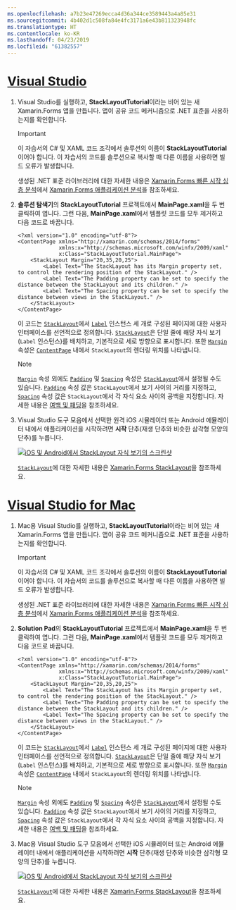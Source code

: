 ```yaml
---
ms.openlocfilehash: a7b23e47269ecca4d36a344ce3589443a4a85e31
ms.sourcegitcommit: 4b402d1c508fa84e4fc3171a6e43b811323948fc
ms.translationtype: HT
ms.contentlocale: ko-KR
ms.lasthandoff: 04/23/2019
ms.locfileid: "61382557"
---
```

# <a name="visual-studiotabvswin"></a>[Visual Studio](#tab/vswin)

1. Visual Studio를 실행하고, **StackLayoutTutorial**이라는 비어 있는 새 Xamarin.Forms 앱을 만듭니다. 앱이 공유 코드 메커니즘으로 .NET 표준을 사용하는지를 확인합니다.

    > [!IMPORTANT]
    > 이 자습서의 C# 및 XAML 코드 조각에서 솔루션의 이름이 **StackLayoutTutorial**이어야 합니다. 이 자습서의 코드를 솔루션으로 복사할 때 다른 이름을 사용하면 빌드 오류가 발생합니다.

    생성된 .NET 표준 라이브러리에 대한 자세한 내용은 [Xamarin.Forms 빠른 시작 심층 분석](~/get-started/first-app/index.md)에서 [Xamarin.Forms 애플리케이션 분석](~/get-started/first-app/index.md)을 참조하세요.

1. **솔루션 탐색기**의 **StackLayoutTutorial** 프로젝트에서 **MainPage.xaml**을 두 번 클릭하여 엽니다. 그런 다음, **MainPage.xaml**에서 템플릿 코드를 모두 제거하고 다음 코드로 바꿉니다.

    ```xaml
    <?xml version="1.0" encoding="utf-8"?>
    <ContentPage xmlns="http://xamarin.com/schemas/2014/forms"
                 xmlns:x="http://schemas.microsoft.com/winfx/2009/xaml"
                 x:Class="StackLayoutTutorial.MainPage">
        <StackLayout Margin="20,35,20,25">
            <Label Text="The StackLayout has its Margin property set, to control the rendering position of the StackLayout." />
            <Label Text="The Padding property can be set to specify the distance between the StackLayout and its children." />
            <Label Text="The Spacing property can be set to specify the distance between views in the StackLayout." />
        </StackLayout>
    </ContentPage>
    ```

    이 코드는 [`StackLayout`](xref:Xamarin.Forms.StackLayout)에서 [`Label`](xref:Xamarin.Forms.Label) 인스턴스 세 개로 구성된 페이지에 대한 사용자 인터페이스를 선언적으로 정의합니다. [`StackLayout`](xref:Xamarin.Forms.StackLayout)은 단일 줄에 해당 자식 보기(`Label` 인스턴스)를 배치하고, 기본적으로 세로 방향으로 표시합니다. 또한 [`Margin`](xref:Xamarin.Forms.View.Margin) 속성은 [`ContentPage`](xref:Xamarin.Forms.ContentPage) 내에서 `StackLayout`의 렌더링 위치를 나타냅니다.

    > [!NOTE]
    > [`Margin`](xref:Xamarin.Forms.View.Margin) 속성 외에도 [`Padding`](xref:Xamarin.Forms.Layout.Padding) 및 [`Spacing`](xref:Xamarin.Forms.StackLayout.Spacing) 속성은 [`StackLayout`](xref:Xamarin.Forms.StackLayout)에서 설정될 수도 있습니다. [`Padding`](xref:Xamarin.Forms.Layout.Padding) 속성 값은 `StackLayout`에서 보기 사이의 거리를 지정하고, [`Spacing`](xref:Xamarin.Forms.StackLayout.Spacing) 속성 값은 `StackLayout`에서 각 자식 요소 사이의 공백을 지정합니다. 자세한 내용은 [여백 및 패딩](~/xamarin-forms/user-interface/layouts/margin-and-padding.md)을 참조하세요.

1. Visual Studio 도구 모음에서 선택한 원격 iOS 시뮬레이터 또는 Android 에뮬레이터 내에서 애플리케이션을 시작하려면 **시작** 단추(재생 단추와 비슷한 삼각형 모양의 단추)를 누릅니다.

    [![iOS 및 Android에서 StackLayout 자식 보기의 스크린샷](../images/create-stacklayout.png "레이블 인스턴스를 포함하는 StackLayout")](../images/create-stacklayout-large.png#lightbox "레이블 인스턴스를 포함하는 StackLayout")

    [`StackLayout`](xref:Xamarin.Forms.StackLayout)에 대한 자세한 내용은 [Xamarin.Forms StackLayout](~/xamarin-forms/user-interface/layouts/stack-layout.md)을 참조하세요.

# <a name="visual-studio-for-mactabvsmac"></a>[Visual Studio for Mac](#tab/vsmac)

1. Mac용 Visual Studio를 실행하고, **StackLayoutTutorial**이라는 비어 있는 새 Xamarin.Forms 앱을 만듭니다. 앱이 공유 코드 메커니즘으로 .NET 표준을 사용하는지를 확인합니다.

    > [!IMPORTANT]
    > 이 자습서의 C# 및 XAML 코드 조각에서 솔루션의 이름이 **StackLayoutTutorial**이어야 합니다. 이 자습서의 코드를 솔루션으로 복사할 때 다른 이름을 사용하면 빌드 오류가 발생합니다.

    생성된 .NET 표준 라이브러리에 대한 자세한 내용은 [Xamarin.Forms 빠른 시작 심층 분석](~/get-started/first-app/index.md)에서 [Xamarin.Forms 애플리케이션 분석](~/get-started/first-app/index.md)을 참조하세요.

1. **Solution Pad**의 **StackLayoutTutorial** 프로젝트에서 **MainPage.xaml**을 두 번 클릭하여 엽니다. 그런 다음, **MainPage.xaml**에서 템플릿 코드를 모두 제거하고 다음 코드로 바꿉니다.

    ```xaml
    <?xml version="1.0" encoding="utf-8"?>
    <ContentPage xmlns="http://xamarin.com/schemas/2014/forms"
                 xmlns:x="http://schemas.microsoft.com/winfx/2009/xaml"
                 x:Class="StackLayoutTutorial.MainPage">
        <StackLayout Margin="20,35,20,25">
            <Label Text="The StackLayout has its Margin property set, to control the rendering position of the StackLayout." />
            <Label Text="The Padding property can be set to specify the distance between the StackLayout and its children." />
            <Label Text="The Spacing property can be set to specify the distance between views in the StackLayout." />
        </StackLayout>
    </ContentPage>
    ```

    이 코드는 [`StackLayout`](xref:Xamarin.Forms.StackLayout)에서 [`Label`](xref:Xamarin.Forms.Label) 인스턴스 세 개로 구성된 페이지에 대한 사용자 인터페이스를 선언적으로 정의합니다. [`StackLayout`](xref:Xamarin.Forms.StackLayout)은 단일 줄에 해당 자식 보기(`Label` 인스턴스)를 배치하고, 기본적으로 세로 방향으로 표시합니다. 또한 [`Margin`](xref:Xamarin.Forms.View.Margin) 속성은 [`ContentPage`](xref:Xamarin.Forms.ContentPage) 내에서 `StackLayout`의 렌더링 위치를 나타냅니다.

    > [!NOTE]
    > [`Margin`](xref:Xamarin.Forms.View.Margin) 속성 외에도 [`Padding`](xref:Xamarin.Forms.Layout.Padding) 및 [`Spacing`](xref:Xamarin.Forms.StackLayout.Spacing) 속성은 [`StackLayout`](xref:Xamarin.Forms.StackLayout)에서 설정될 수도 있습니다. [`Padding`](xref:Xamarin.Forms.Layout.Padding) 속성 값은 `StackLayout`에서 보기 사이의 거리를 지정하고, [`Spacing`](xref:Xamarin.Forms.StackLayout.Spacing) 속성 값은 `StackLayout`에서 각 자식 요소 사이의 공백을 지정합니다. 자세한 내용은 [여백 및 패딩](~/xamarin-forms/user-interface/layouts/margin-and-padding.md)을 참조하세요.

1. Mac용 Visual Studio 도구 모음에서 선택한 iOS 시뮬레이터 또는 Android 에뮬레이터 내에서 애플리케이션을 시작하려면 **시작** 단추(재생 단추와 비슷한 삼각형 모양의 단추)를 누릅니다.

    [![iOS 및 Android에서 StackLayout 자식 보기의 스크린샷](../images/create-stacklayout.png "레이블 인스턴스를 포함하는 StackLayout")](../images/create-stacklayout-large.png#lightbox "레이블 인스턴스를 포함하는 StackLayout")

    [`StackLayout`](xref:Xamarin.Forms.StackLayout)에 대한 자세한 내용은 [Xamarin.Forms StackLayout](~/xamarin-forms/user-interface/layouts/stack-layout.md)을 참조하세요.
